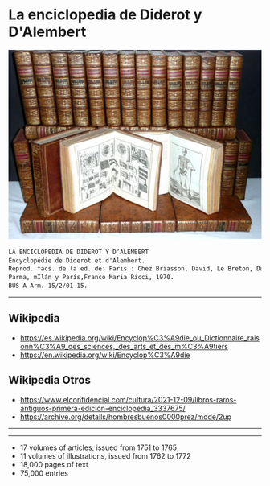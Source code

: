# La enciclopedia de Diderot y D'Alembert

![enciclopedia](../_files/vitrina1/enciclopedia.jpg)

```txt
LA ENCICLOPEDIA DE DIDEROT Y D’ALEMBERT
Encyclopédie de Diderot et d'Alembert.
Reprod. facs. de la ed. de: Paris : Chez Briasson, David, Le Breton, Durand, 1751-1777.
Parma, mIlán y París,Franco Maria Ricci, 1970.
BUS A Arm. 15/2/01-15.
```

___
## Wikipedia
- https://es.wikipedia.org/wiki/Encyclop%C3%A9die_ou_Dictionnaire_raisonn%C3%A9_des_sciences,_des_arts_et_des_m%C3%A9tiers
- https://en.wikipedia.org/wiki/Encyclop%C3%A9die

## Wikipedia Otros
- https://www.elconfidencial.com/cultura/2021-12-09/libros-raros-antiguos-primera-edicion-enciclopedia_3337675/
- https://archive.org/details/hombresbuenos0000prez/mode/2up
___


___
- 17 volumes of articles, issued from 1751 to 1765
- 11 volumes of illustrations, issued from 1762 to 1772
- 18,000 pages of text
- 75,000 entries

